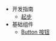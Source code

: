 - 开发指南
  - [起步](docs/webcomponent/quickstart.md)
- 基础组件
  - [Button 按钮](docs/webcomponent/v-button/readme.md)